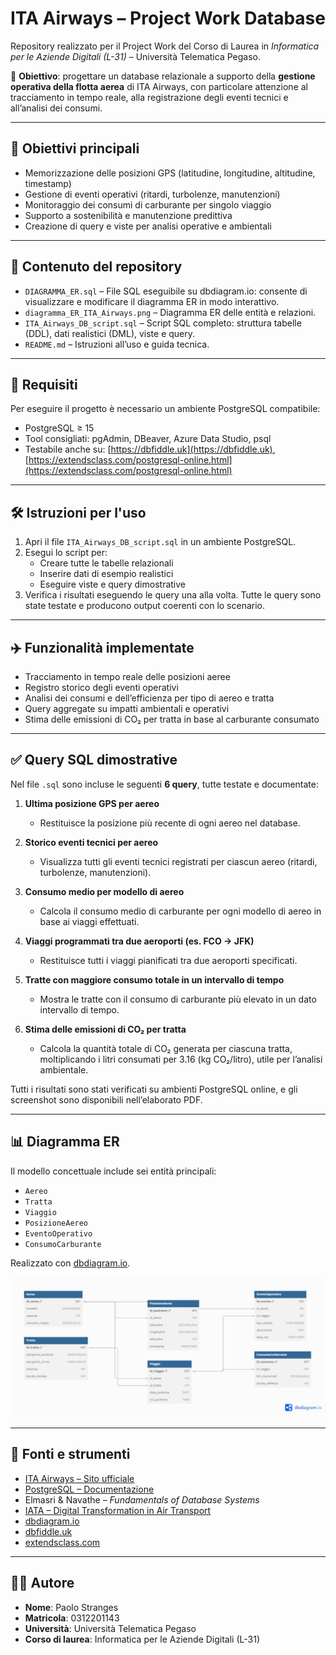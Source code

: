 # ITA Airways – Project Work Database

Repository realizzato per il Project Work del Corso di Laurea in *Informatica per le Aziende Digitali (L-31)* – Università Telematica Pegaso.

📌 **Obiettivo**: progettare un database relazionale a supporto della **gestione operativa della flotta aerea** di ITA Airways, con particolare attenzione al tracciamento in tempo reale, alla registrazione degli eventi tecnici e all’analisi dei consumi.

---

## 🎯 Obiettivi principali

- Memorizzazione delle posizioni GPS (latitudine, longitudine, altitudine, timestamp)
- Gestione di eventi operativi (ritardi, turbolenze, manutenzioni)
- Monitoraggio dei consumi di carburante per singolo viaggio
- Supporto a sostenibilità e manutenzione predittiva
- Creazione di query e viste per analisi operative e ambientali

---

## 📂 Contenuto del repository

- `DIAGRAMMA_ER.sql` – File SQL eseguibile su dbdiagram.io: consente di visualizzare e modificare il diagramma ER in modo interattivo.
- `diagramma_ER_ITA_Airways.png` – Diagramma ER delle entità e relazioni.
- `ITA_Airways_DB_script.sql` – Script SQL completo: struttura tabelle (DDL), dati realistici (DML), viste e query.
- `README.md` – Istruzioni all’uso e guida tecnica.

---

## 🧰 Requisiti

Per eseguire il progetto è necessario un ambiente PostgreSQL compatibile:

- PostgreSQL ≥ 15
- Tool consigliati: pgAdmin, DBeaver, Azure Data Studio, psql
- Testabile anche su: [https://dbfiddle.uk](https://dbfiddle.uk), [https://extendsclass.com/postgresql-online.html](https://extendsclass.com/postgresql-online.html)

---

## 🛠️ Istruzioni per l'uso

1. Apri il file `ITA_Airways_DB_script.sql` in un ambiente PostgreSQL.
2. Esegui lo script per:
   - Creare tutte le tabelle relazionali
   - Inserire dati di esempio realistici
   - Eseguire viste e query dimostrative
3. Verifica i risultati eseguendo le query una alla volta. Tutte le query sono state testate e producono output coerenti con lo scenario.

---

## ✈️ Funzionalità implementate

- Tracciamento in tempo reale delle posizioni aeree  
- Registro storico degli eventi operativi  
- Analisi dei consumi e dell’efficienza per tipo di aereo e tratta  
- Query aggregate su impatti ambientali e operativi  
- Stima delle emissioni di CO₂ per tratta in base al carburante consumato

---

## ✅ Query SQL dimostrative

Nel file `.sql` sono incluse le seguenti **6 query**, tutte testate e documentate:

1. **Ultima posizione GPS per aereo**
   - Restituisce la posizione più recente di ogni aereo nel database.
   
2. **Storico eventi tecnici per aereo**
   - Visualizza tutti gli eventi tecnici registrati per ciascun aereo (ritardi, turbolenze, manutenzioni).
   
3. **Consumo medio per modello di aereo**
   - Calcola il consumo medio di carburante per ogni modello di aereo in base ai viaggi effettuati.
   
4. **Viaggi programmati tra due aeroporti (es. FCO → JFK)**
   - Restituisce tutti i viaggi pianificati tra due aeroporti specificati.
   
5. **Tratte con maggiore consumo totale in un intervallo di tempo**
   - Mostra le tratte con il consumo di carburante più elevato in un dato intervallo di tempo.

6. **Stima delle emissioni di CO₂ per tratta**
   - Calcola la quantità totale di CO₂ generata per ciascuna tratta, moltiplicando i litri consumati per 3.16 (kg CO₂/litro), utile per l’analisi ambientale.

Tutti i risultati sono stati verificati su ambienti PostgreSQL online, e gli screenshot sono disponibili nell’elaborato PDF.

---

## 📊 Diagramma ER

Il modello concettuale include sei entità principali:

- `Aereo`
- `Tratta`
- `Viaggio`
- `PosizioneAereo`
- `EventoOperativo`
- `ConsumoCarburante`

Realizzato con [dbdiagram.io](https://dbdiagram.io).

<p align="center">
  <img src="DIAGRAMMA__ER_ITA_Airways.png" alt="Diagramma ER" width="700"/>
</p>

---

## 📖 Fonti e strumenti

- [ITA Airways – Sito ufficiale](https://www.ita-airways.com)
- [PostgreSQL – Documentazione](https://www.postgresql.org/docs)
- Elmasri & Navathe – *Fundamentals of Database Systems*
- [IATA – Digital Transformation in Air Transport](https://www.iata.org)
- [dbdiagram.io](https://dbdiagram.io)
- [dbfiddle.uk](https://dbfiddle.uk)
- [extendsclass.com](https://extendsclass.com/postgresql-online.html)

---

## 👨‍💻 Autore

- **Nome**: Paolo Stranges  
- **Matricola**: 0312201143  
- **Università**: Università Telematica Pegaso  
- **Corso di laurea**: Informatica per le Aziende Digitali (L-31)
